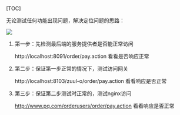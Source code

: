 [TOC]

无论测试任何功能出现问题，解决定位问题的思路：

![](https://gitee.com/sxhDrk/images/raw/master/imgs/微服务出现问题的解决思路.png)

1. 第一步：先检测最后端的服务提供者是否能正常访问

   http://localhost:8091/order/pay.action 看看是否响应正常

2. 第二步：保证第一步正常的情况下，测试访问网关

   http://localhost:8103/zuul-o/order/pay.action 看看响应是否正常

3. 第三步：保证第二步测试时正常的，测试nginx访问

   http://www.pq.com/orderusers/order/pay.action 看看响应是否正常
   
   
   



